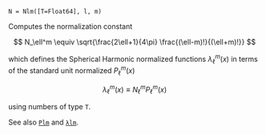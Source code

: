 ```
N = Nlm([T=Float64], l, m)
```

Computes the normalization constant

$$
    N_\ell^m \equiv \sqrt{\frac{2\ell+1}{4\pi} \frac{(\ell-m)!}{(\ell+m)!}}
$$

which defines the Spherical Harmonic normalized functions $\lambda_\ell^m(x)$ in terms of the standard unit normalized $P_\ell^m(x)$

$$
    \lambda_\ell^m(x) \equiv N_\ell^m P_\ell^m(x)
$$

using numbers of type `T`.

See also [`Plm`](@ref) and [`λlm`](@ref).
